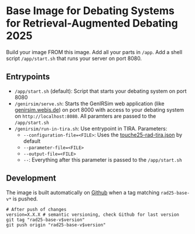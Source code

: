 # Base Image for Debating Systems for Retrieval-Augmented Debating 2025

Build your image FROM this image. Add all your parts in `/app`. Add a shell script `/app/start.sh` that runs your server on port 8080.

## Entrypoints
- `/app/start.sh` (default): Script that starts your debating system on port 8080
- `/genirsim/serve.sh`: Starts the GenIRSim web application (like [genirsim.webis.de](https://genirsim.webis.de/)) on port 8000 with access to your debating system on `http://localhost:8080`. All paramters are passed to the `/app/start.sh`
- `/genirsim/run-in-tira.sh`: Use entrypoint in TIRA. Parameters:
  - `--configuration-file=<FILE>`: Uses the [touche25-rad-tira.json](touche25-rad-tira.json) by default
  - `--parameter-file=<FILE>`
  - `--output-file=<FILE>`
  - `--`: Everything after this parameter is passed to the `/app/start.sh`


## Development
The image is built automatically on [Github](https://github.com/touche-webis-de/touche-code/pkgs/container/touche25-retrieval-augmented-debating-base) when a tag matching `rad25-base-v*` is pushed.
```
# After push of changes
version=X.X.X # semantic versioning, check Github for last version
git tag "rad25-base-v$version"
git push origin "rad25-base-v$version"
```

